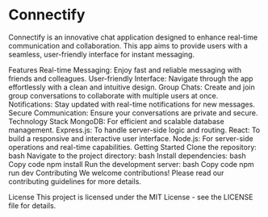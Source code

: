 # Connectify
Connectify is an innovative chat application designed to enhance real-time communication and collaboration. This app aims to provide users with a seamless, user-friendly interface for instant messaging.

Features
Real-time Messaging: Enjoy fast and reliable messaging with friends and colleagues.
User-friendly Interface: Navigate through the app effortlessly with a clean and intuitive design.
Group Chats: Create and join group conversations to collaborate with multiple users at once.
Notifications: Stay updated with real-time notifications for new messages.
Secure Communication: Ensure your conversations are private and secure.
Technology Stack
MongoDB: For efficient and scalable database management.
Express.js: To handle server-side logic and routing.
React: To build a responsive and interactive user interface.
Node.js: For server-side operations and real-time capabilities.
Getting Started
Clone the repository:
bash
Navigate to the project directory:
bash
Install dependencies:
bash
Copy code
npm install
Run the development server:
bash
Copy code
npm run dev
Contributing
We welcome contributions! Please read our contributing guidelines for more details.

License
This project is licensed under the MIT License - see the LICENSE file for details.
